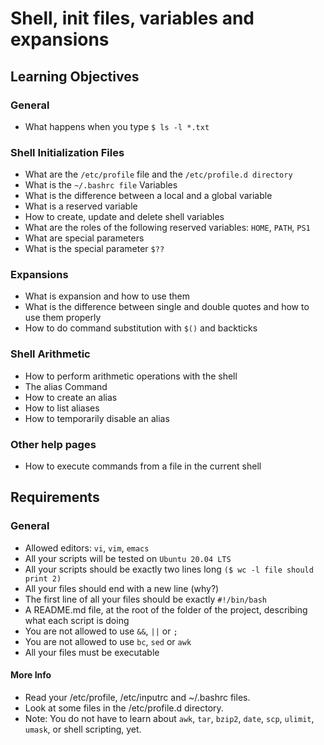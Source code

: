 # Shell, init files, variables and expansions
## Learning Objectives
### General
* What happens when you type `$ ls -l *.txt`
### Shell Initialization Files
* What are the `/etc/profile` file and the `/etc/profile.d directory`
* What is the `~/.bashrc file`
Variables
* What is the difference between a local and a global variable
* What is a reserved variable
* How to create, update and delete shell variables
* What are the roles of the following reserved variables: `HOME`, `PATH`, `PS1`
* What are special parameters
* What is the special parameter `$??`
### Expansions
* What is expansion and how to use them
* What is the difference between single and double quotes and how to use them properly
* How to do command substitution with `$()` and backticks
### Shell Arithmetic
* How to perform arithmetic operations with the shell
* The alias Command
* How to create an alias
* How to list aliases
* How to temporarily disable an alias
### Other help pages
* How to execute commands from a file in the current shell
## Requirements
### General
* Allowed editors: `vi`, `vim`, `emacs`
* All your scripts will be tested on `Ubuntu 20.04 LTS`
* All your scripts should be exactly two lines long `($ wc -l file should print 2)`
* All your files should end with a new line (why?)
* The first line of all your files should be exactly `#!/bin/bash`
* A README.md file, at the root of the folder of the project, describing what each script is doing
* You are not allowed to use `&&`, `||` or `;`
* You are not allowed to use `bc`, `sed` or `awk`
* All your files must be executable
#### More Info
* Read your /etc/profile, /etc/inputrc and ~/.bashrc files.
* Look at some files in the /etc/profile.d directory.
* Note: You do not have to learn about `awk`, `tar`, `bzip2`, `date`, `scp`, `ulimit`, `umask`, or shell scripting, yet.
